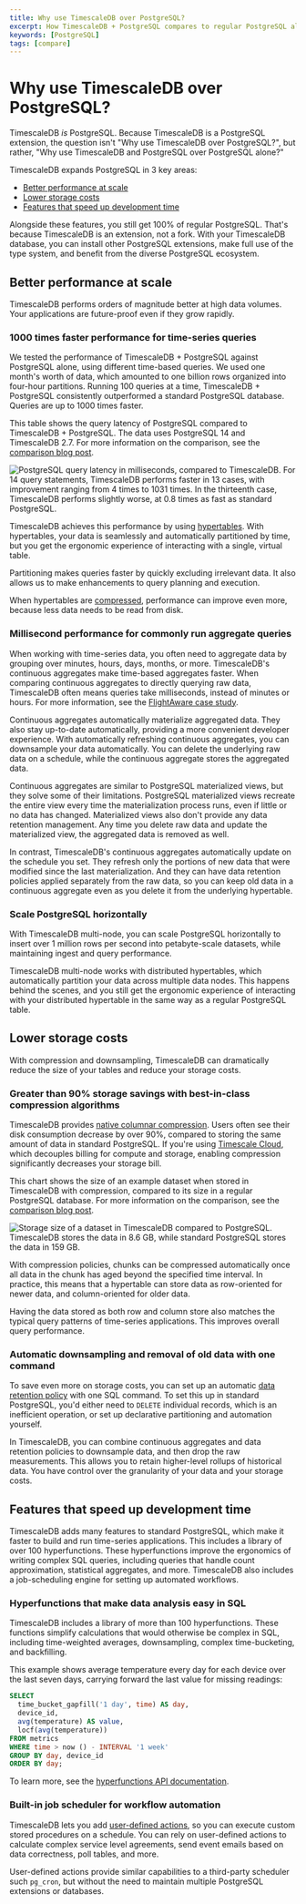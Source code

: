 ```yaml
---
title: Why use TimescaleDB over PostgreSQL?
excerpt: How TimescaleDB + PostgreSQL compares to regular PostgreSQL alone
keywords: [PostgreSQL]
tags: [compare]
---
```


# Why use TimescaleDB over PostgreSQL?

TimescaleDB _is_ PostgreSQL. Because TimescaleDB is a PostgreSQL extension, the
question isn't "Why use TimescaleDB over PostgreSQL?", but rather, "Why use
TimescaleDB and PostgreSQL over PostgreSQL alone?"

TimescaleDB expands PostgreSQL in 3 key areas:

*   [Better performance at scale][better-performance]
*   [Lower storage costs][lower-cost]
*   [Features that speed up development time][dev-features]

Alongside these features, you still get 100% of regular PostgreSQL. That's
because TimescaleDB is an extension, not a fork. With your TimescaleDB database,
you can install other PostgreSQL extensions, make full use of the type system,
and benefit from the diverse PostgreSQL ecosystem.

## Better performance at scale

TimescaleDB performs orders of magnitude better at high data volumes. Your
applications are future-proof even if they grow rapidly.

### 1000 times faster performance for time-series queries

We tested the performance of TimescaleDB + PostgreSQL against PostgreSQL alone,
using different time-based queries. We used one month's worth of data, which
amounted to one billion rows organized into four-hour partitions. Running 100
queries at a time, TimescaleDB + PostgreSQL consistently outperformed a standard
PostgreSQL database. Queries are up to 1000&nbsp;times faster.

This table shows the query latency of PostgreSQL compared to TimescaleDB +
PostgreSQL. The data uses PostgreSQL 14 and TimescaleDB 2.7. For more
information on the comparison, see the [comparison blog
post][blog-postgresql-vs-timescaledb].

<img class="main-content__illustration"
src="https://www.timescale.com/blog/content/images/2022/09/Query-latency-deep-dive--1--1.png"
alt="PostgreSQL query latency in milliseconds, compared to TimescaleDB. For 14
query statements, TimescaleDB performs faster in 13 cases, with improvement
ranging from 4 times to 1031 times. In the thirteenth case, TimescaleDB performs
slightly worse, at 0.8 times as fast as standard PostgreSQL." />

TimescaleDB achieves this performance by using [hypertables][hypertables]. With
hypertables, your data is seamlessly and automatically partitioned by time, but
you get the ergonomic experience of interacting with a single, virtual table.

Partitioning makes queries faster by quickly excluding irrelevant data. It also
allows us to make enhancements to query planning and execution.

When hypertables are [compressed][compression], performance can improve even
more, because less data needs to be read from disk.

### Millisecond performance for commonly run aggregate queries

When working with time-series data, you often need to aggregate data by grouping
over minutes, hours, days, months, or more. TimescaleDB's continuous aggregates
make time-based aggregates faster. When comparing continuous aggregates to
directly querying raw data, TimescaleDB often means queries take
milliseconds, instead of minutes or hours. For more information, see the
[FlightAware case study][flightaware].

Continuous aggregates automatically materialize aggregated data. They also stay
up-to-date automatically, providing a more convenient developer experience. With
automatically refreshing continuous aggregates, you can downsample your data
automatically. You can delete the underlying raw data on a schedule, while the
continuous aggregate stores the aggregated data.

Continuous aggregates are similar to PostgreSQL materialized views, but they
solve some of their limitations. PostgreSQL materialized views
recreate the entire view every time the materialization process runs, even if
little or no data has changed. Materialized views also don't provide any data
retention management. Any time you delete raw data and update the materialized
view, the aggregated data is removed as well.

In contrast, TimescaleDB's continuous aggregates automatically update on the
schedule you set. They refresh only the portions of new data that were modified
since the last materialization. And they can have data retention policies
applied separately from the raw data, so you can keep old data in a continuous
aggregate even as you delete it from the underlying hypertable.

### Scale PostgreSQL horizontally

With TimescaleDB multi-node, you can scale PostgreSQL horizontally to insert
over 1 million rows per second into petabyte-scale datasets, while maintaining
ingest and query performance.

TimescaleDB multi-node works with distributed hypertables, which automatically
partition your data across multiple data nodes. This happens behind the scenes,
and you still get the ergonomic experience of interacting with your distributed
hypertable in the same way as a regular PostgreSQL table.

## Lower storage costs

With compression and downsampling, TimescaleDB can dramatically reduce the size
of your tables and reduce your storage costs.

### Greater than 90% storage savings with best-in-class compression algorithms

TimescaleDB provides [native columnar compression][compression]. Users often see
their disk consumption decrease by over 90%, compared to storing the same amount
of data in standard PostgreSQL. If you're using [Timescale Cloud][cloud], which
decouples billing for compute and storage, enabling compression significantly
decreases your storage bill.

This chart shows the size of an example dataset when stored in TimescaleDB with
compression, compared to its size in a regular PostgreSQL database. For more
information on the comparison, see the [comparison blog
post][blog-postgresql-vs-timescaledb].

<img class="main-content__illustration"
src="https://www.timescale.com/blog/content/images/2022/09/image-5.png"
alt="Storage size of a dataset in TimescaleDB compared to PostgreSQL.
TimescaleDB stores the data in 8.6 GB, while standard PostgreSQL stores the data
in 159 GB." />

With compression policies, chunks can be compressed automatically once all data
in the chunk has aged beyond the specified time interval. In practice, this
means that a hypertable can store data as row-oriented for newer data, and
column-oriented for older data.

Having the data stored as both row and column store also matches the typical
query patterns of time-series applications. This improves overall query
performance.

### Automatic downsampling and removal of old data with one command

To save even more on storage costs, you can set up an automatic [data retention
policy][retention] with one SQL command. To set this up in standard PostgreSQL,
you'd either need to `DELETE` individual records, which is an inefficient
operation, or set up declarative partitioning and automation yourself.

In TimescaleDB, you can combine continuous aggregates and data retention
policies to downsample data, and then drop the raw measurements. This allows you
to retain higher-level rollups of historical data. You have control over the
granularity of your data and your storage costs.

## Features that speed up development time

TimescaleDB adds many features to standard PostgreSQL, which make it faster to
build and run time-series applications. This includes a library of over 100
hyperfunctions. These hyperfunctions improve the ergonomics of writing complex
SQL queries, including queries that handle count approximation, statistical
aggregates, and more. TimescaleDB also includes a job-scheduling engine for
setting up automated workflows.

### Hyperfunctions that make data analysis easy in SQL

TimescaleDB includes a library of more than 100 hyperfunctions. These functions
simplify calculations that would otherwise be complex in SQL, including
time-weighted averages, downsampling, complex time-bucketing, and backfilling.

This example shows average temperature every day for each device over the
last seven days, carrying forward the last value for missing readings:

```sql
SELECT
  time_bucket_gapfill('1 day', time) AS day,
  device_id,
  avg(temperature) AS value,
  locf(avg(temperature))
FROM metrics
WHERE time > now () - INTERVAL '1 week'
GROUP BY day, device_id
ORDER BY day;
```

To learn more, see the [hyperfunctions API documentation][hyperfunctions].

### Built-in job scheduler for workflow automation

TimescaleDB lets you add [user-defined actions][user-defined-actions], so you
can execute custom stored procedures on a schedule. You can rely on
user-defined actions to calculate complex service level agreements, send event
emails based on data correctness, poll tables, and more.

User-defined actions provide similar capabilities to a third-party scheduler
such `pg_cron`, but without the need to maintain multiple PostgreSQL extensions
or databases.

[better-performance]: #better-performance-at-scale
[blog-postgresql-vs-timescaledb]: https://www.timescale.com/blog/postgresql-timescaledb-1000x-faster-queries-90-data-compression-and-much-more/
[cloud]: /cloud/latest/
[compression]: /timescaledb/:currentVersion:/overview/core-concepts/compression/
[dev-features]: #features-that-speed-up-development-time
[flightaware]: https://www.timescale.com/blog/how-flightaware-fuels-flight-prediction-models-with-timescaledb-and-grafana/
[hyperfunctions]: /api/:currentVersion:/hyperfunctions/
[hypertables]: /timescaledb/:currentVersion:/how-to-guides/hypertables/about-hypertables/
[lower-cost]: #lower-storage-costs
[retention]: /timescaledb/:currentVersion:/how-to-guides/data-retention/about-data-retention/
[user-defined-actions]: /timescaledb/:currentVersion:/how-to-guides/user-defined-actions/
